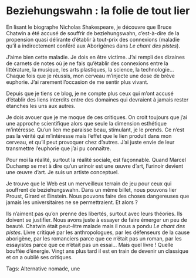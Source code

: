 # Beziehungswahn : la folie de tout lier

En lisant le biographe Nicholas Shakespeare, je découvre que Bruce Chatwin a été accusé de souffrir de beziehungswahn, c’est-à-dire de la propension quasi délirante d’établir à tout-prix des connexions (maladie qu’il a indirectement conféré aux Aborigènes dans *Le chant des pistes*).

J’aime bien cette maladie. Je dois en être victime. J’ai rempli des dizaines de carnets de notes où je ne fais qu’établir des connexions entre la littérature, la musique, les arts plastiques, la science, la technologie… Chaque fois que je réussis, mon cerveau m’injecte une dose de brève euphorie. J’ai rarement l’occasion de me sentir plus vivant.

Depuis que je tiens ce blog, je ne compte plus ceux qui m’ont accusé d’établir des liens interdits entre des domaines qui devraient à jamais rester étanches les uns aux autres.

Je dois avouer que je me moque de ces critiques. On croit toujours que j’ai une approche scientifique alors que seule la dimension esthétique m’intéresse. Qu’un lien me paraisse beau, stimulant, je le prends. Ce n’est pas la vérité qui m’intéresse mais l’effet que le lien produit dans mon cerveau, et qu’il peut provoquer chez d’autres. J’ai juste envie de leur transmettre l’euphorie que j’ai pu connaître.

Pour moi la réalité, surtout la réalité sociale, est façonnable. Quand Marcel Duchamp se met à dire qu’un urinoir est une œuvre d’art, l’urinoir devient une œuvre d’art. Je suis un artiste conceptuel.

Je trouve que le Web est un merveilleux terrain de jeu pour ceux qui souffrent de beziehungswahn. Dans un même billet, nous pouvons lier Proust, Girard et Einstein. Nous pouvons faire des choses dangereuses que jamais les universitaires ne se permettraient. Et alors ?

Ils n’aiment pas qu’on prenne des libertés, surtout avec leurs théories. Ils doivent se justifier. Nous avons juste à essayer de faire émerger un peu de beauté. Chatwin était peut-être malade mais il nous a pondu *Le chant des pistes*. Livre critiqué par les anthropologues, par les défenseurs de la cause aborigène, par les romanciers parce que ce n’était pas un roman, par les essayistes parce que ce n’était pas un essai… Mais quel livre ! Quelle bouffée d’énergie. Vingt ans plus tard il est en train de devenir un classique et on a oublié ses critiques.

Tags: Alternative nomade, une
